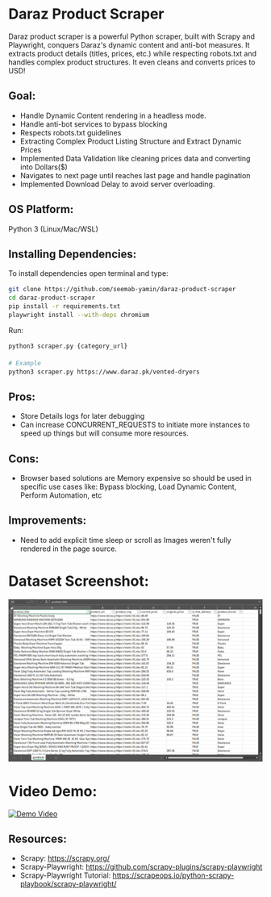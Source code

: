# Daraz Product Scraper
Daraz product scraper is a powerful Python scraper, built with Scrapy and Playwright, conquers Daraz's dynamic content and anti-bot measures. It extracts product details (titles, prices, etc.) while respecting robots.txt and handles complex product structures. It even cleans and converts prices to USD!

## Goal:
- Handle Dynamic Content rendering in a headless mode.
- Handle anti-bot services to bypass blocking
- Respects robots.txt guidelines
- Extracting Complex Product Listing Structure and Extract Dynamic Prices
- Implemented Data Validation like cleaning prices data and converting into Dollars($)
- Navigates to next page until reaches last page and handle pagination
- Implemented Download Delay to avoid server overloading.

## OS Platform:

Python 3 (Linux/Mac/WSL)

## Installing Dependencies:

To install dependencies open terminal and type:

```Bash
git clone https://github.com/seemab-yamin/daraz-product-scraper
cd daraz-product-scraper
pip install -r requirements.txt
playwright install --with-deps chromium
```

Run:
```Bash
python3 scraper.py {category_url}

# Example
python3 scraper.py https://www.daraz.pk/vented-dryers
```

## Pros: 
- Store Details logs for later debugging
- Can increase CONCURRENT_REQUESTS to initiate more instances to speed up things but will consume more resources.

## Cons:
- Browser based solutions are Memory expensive so should be used in specific use cases like: Bypass blocking, Load Dynamic Content, Perform Automation, etc

## Improvements:
- Need to add explicit time sleep or scroll as Images weren't fully rendered in the page source.

# Dataset Screenshot:
![Dataset Image](daraz_products_dataset.PNG)

# Video Demo:
[![Demo Video](https://i.ytimg.com/vi/qLcY0ZkxuN8/sddefault.jpg?sqp=-oaymwEmCIAFEOAD8quKqQMa8AEB-AHWBIAC4AOKAgwIABABGCQgWyh_MA8=&rs=AOn4CLAgXfCHzvKbSuHq33QxKO7L2Qdq2w)](https://youtu.be/qLcY0ZkxuN8)

## Resources:

- Scrapy: https://scrapy.org/
- Scrapy-Playwright: https://github.com/scrapy-plugins/scrapy-playwright
- Scrapy-Playwright Tutorial: https://scrapeops.io/python-scrapy-playbook/scrapy-playwright/